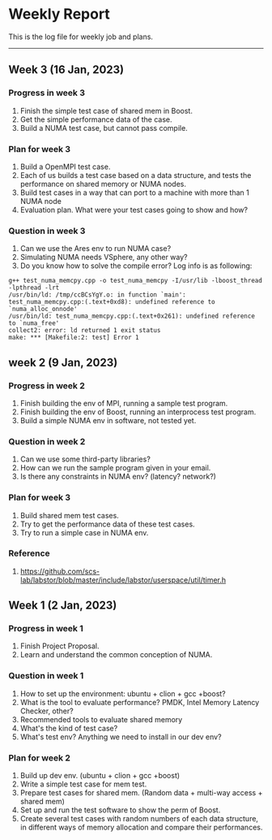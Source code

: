 # Weekly Report

This is the log file for weekly job and plans.

---

## Week 3 (16 Jan, 2023)

### Progress in week 3

1. Finish the simple test case of shared mem in Boost.
1. Get the simple performance data of the case.
1. Build a NUMA test case, but cannot pass compile.

### Plan for week 3

1. Build a OpenMPI test case.
1. Each of us builds a test case based on a data structure, and tests the performance on shared memory or NUMA nodes.
1. Build test cases in a way that can port to a machine with more than 1 NUMA node
1. Evaluation plan. What were your test cases going to show and how?

### Question in week 3

1. Can we use the Ares env to run NUMA case?
1. Simulating NUMA needs VSphere, any other way?
1. Do you know how to solve the compile error? Log info is as following:

```log
g++ test_numa_memcpy.cpp -o test_numa_memcpy -I/usr/lib -lboost_thread -lpthread -lrt
/usr/bin/ld: /tmp/ccBCsYgY.o: in function `main':
test_numa_memcpy.cpp:(.text+0xd8): undefined reference to `numa_alloc_onnode'
/usr/bin/ld: test_numa_memcpy.cpp:(.text+0x261): undefined reference to `numa_free'
collect2: error: ld returned 1 exit status
make: *** [Makefile:2: test] Error 1
```

## week 2 (9 Jan, 2023)

### Progress in week 2

1. Finish building the env of MPI, running a sample test program.
1. Finish building the env of Boost, running an interprocess test program.
1. Build a simple NUMA env in software, not tested yet.

### Question in week 2

1. Can we use some third-party libraries?
1. How can we run the sample program given in your email.
1. Is there any constraints in NUMA env? (latency? network?)

### Plan for week 3

1. Build shared mem test cases.
1. Try to get the performance data of these test cases.
1. Try to run a simple case in NUMA env.

### Reference

1. <https://github.com/scs-lab/labstor/blob/master/include/labstor/userspace/util/timer.h>

## Week 1 (2 Jan, 2023)

### Progress in week 1

1. Finish Project Proposal.
2. Learn and understand the common conception of NUMA.

### Question in week 1

1. How to set up the environment: ubuntu + clion + gcc +boost?
2. What is the tool to evaluate performance? PMDK, Intel Memory Latency Checker, other?
3. Recommended tools to evaluate shared memory
4. What's the kind of test case?
5. What's test env? Anything we need to install in our dev env?

### Plan for week 2

1. Build up dev env. (ubuntu + clion + gcc +boost)
2. Write a simple test case for mem test.
3. Prepare test cases for shared mem. (Random data + multi-way access + shared mem)
4. Set up and run the test software to show the perm of Boost.
5. Create several test cases with random numbers of each data structure, in different ways of memory allocation and compare their performances.
